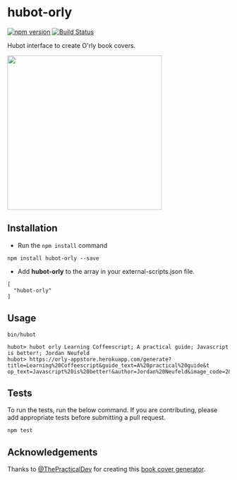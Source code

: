 hubot-orly
================
[![npm version](https://badge.fury.io/js/hubot-orly.svg)](https://badge.fury.io/js/hubot-orly)
[![Build Status](https://travis-ci.org/neufeldtech/hubot-orly.svg?branch=master)](https://travis-ci.org/neufeldtech/hubot-orly)

Hubot interface to create O'rly book covers.

<img width="350px" src="https://orly-appstore.herokuapp.com/generate?title=Learning%20Coffeescript&guide_text=A%20practical%20guide&top_text=Javascript%20is%20better!&author=Jordan%20Neufeld&image_code=2&theme=14">

## Installation

* Run the ```npm install``` command

```
npm install hubot-orly --save
```

* Add **hubot-orly** to the array in your external-scripts.json file.

```
[
  "hubot-orly"
]
```

## Usage

```
bin/hubot

hubot> hubot orly Learning Coffeescript; A practical guide; Javascript is better!; Jordan Neufeld                  
hubot> https://orly-appstore.herokuapp.com/generate?title=Learning%20Coffeescript&guide_text=A%20practical%20guide&t
op_text=Javascript%20is%20better!&author=Jordan%20Neufeld&image_code=2&theme=14
```

## Tests

To run the tests, run the below command. If you are contributing, please add appropriate tests before submitting a pull request.

```
npm test
```

## Acknowledgements
Thanks to [@ThePracticalDev](https://twitter.com/ThePracticalDev) for creating this [book cover generator](https://dev.to/rly).


